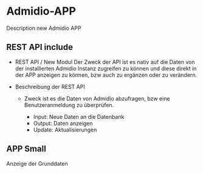 # Admidio-APP
Description new Admidio APP
## REST API include 
- REST API / New Modul
Der Zweck der API ist es nativ auf die Daten von der installierten Admidio Instanz zugreifen zu können und 
diese direkt in der APP anzeigen zu können, bzw auch zu ergänzen oder zu verändern. 

- Beschreibung der REST API

  - Zweck ist es die Daten von Admidio abzufragen, bzw eine Benutzeranmeldung zu überprüfen.

    - Input: Neue Daten an die Datenbank
    - Output: Daten anzeigen
    - Update: Aktualisierungen

## APP Small
Anzeige der Grunddaten
